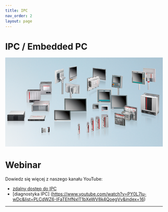 ```yaml
---
title: IPC
nav_order: 2
layout: page
---
```


# IPC / Embedded PC 


![IPC](IPC.png "IPC")

# Webinar

Dowiedz się więcej z naszego kanału YouTube:
<br>
- [zdalny dostęp do IPC](https://www.youtube.com/watch?v=3ux55Zhm8ao&list=PLCdWZ6-IFaTEhfNxIT1bXeWV8k4QoegVv&index=8)
- [diagnostyka IPC] (https://www.youtube.com/watch?v=PY0L7lu-wDc&list=PLCdWZ6-IFaTEhfNxIT1bXeWV8k4QoegVv&index=16)

---
